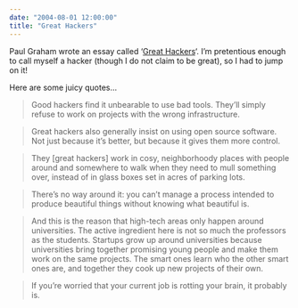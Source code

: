 ```yaml
---
date: "2004-08-01 12:00:00"
title: "Great Hackers"
---
```




Paul Graham wrote an essay called &lsquo;[Great Hackers](http://www.paulgraham.com/gh.html)&lsquo;. I&rsquo;m pretentious enough to call myself a hacker (though I do not claim to be great), so I had to jump on it!

Here are some juicy quotes&hellip;

> Good hackers find it unbearable to use bad tools. They&rsquo;ll simply refuse to work on projects with the wrong infrastructure.


> Great hackers also generally insist on using open source software. Not just because it&rsquo;s better, but because it gives them more control.


> They [great hackers] work in cosy, neighborhoody places with people around and somewhere to walk when they need to mull something over, instead of in glass boxes set in acres of parking lots.

> There&rsquo;s no way around it: you can&rsquo;t manage a process intended to produce beautiful things without knowing what beautiful is.


> And this is the reason that high-tech areas only happen around universities. The active ingredient here is not so much the professors as the students. Startups grow up around universities because universities bring together promising young people and make them work on the same projects. The smart ones learn who the other smart ones are, and together they cook up new projects of their own.


>  If you&rsquo;re worried that your current job is rotting your brain, it probably is.


